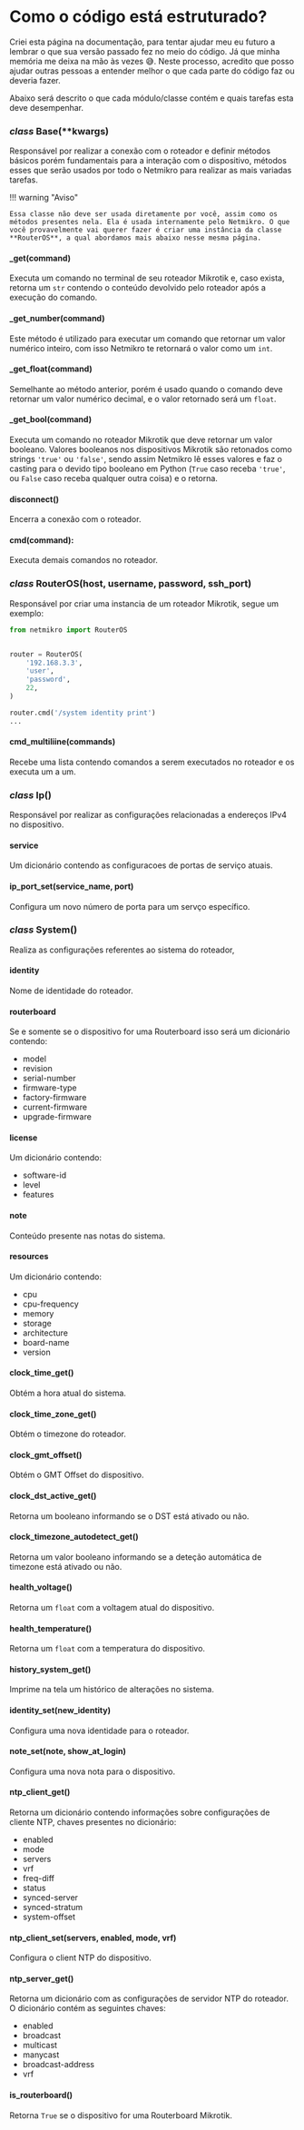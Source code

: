 # Como o código está estruturado?

Criei esta página na documentação, para tentar ajudar meu eu futuro a lembrar o que sua versão passado fez no meio do código. Já que minha memória me deixa na mão às vezes 😅. Neste processo, acredito que posso ajudar outras pessoas a entender melhor o que cada parte do código faz ou deveria fazer.

Abaixo será descrito o que cada módulo/classe contém e quais tarefas esta deve desempenhar.

### *class* Base(**kwargs)

Responsável por realizar a conexão com o roteador e definir métodos básicos porém fundamentais para a interação com o dispositivo, métodos esses que serão usados por todo o Netmikro para realizar as mais variadas tarefas.

!!! warning "Aviso"

    Essa classe não deve ser usada diretamente por você, assim como os métodos presentes nela. Ela é usada internamente pelo Netmikro. O que você provavelmente vai querer fazer é criar uma instância da classe **RouterOS**, a qual abordamos mais abaixo nesse mesma página.

#### _get(command)

Executa um comando no terminal de seu roteador Mikrotik e, caso exista, retorna um `str` contendo o conteúdo devolvido pelo roteador após a execução do comando.

#### _get_number(command)

Este método é utilizado para executar um comando que retornar um valor numérico inteiro, com isso Netmikro te retornará o valor como um `int`.

#### _get_float(command)

Semelhante ao método anterior, porém é usado quando o comando deve retornar um valor numérico decimal, e o valor retornado será um `float`.

#### _get_bool(command)

Executa um comando no roteador Mikrotik que deve retornar um valor booleano. Valores booleanos nos dispositivos Mikrotik são retonados como strings `'true'` ou `'false'`, sendo assim Netmikro lê esses valores e faz o casting para o devido tipo booleano em Python (`True` caso receba `'true'`, ou `False` caso receba qualquer outra coisa) e o retorna.

#### disconnect()

Encerra a conexão com o roteador.

#### cmd(command):

Executa demais comandos no roteador.

### *class* RouterOS(host, username, password, ssh_port)

Responsável por criar uma instancia de um roteador Mikrotik, segue um exemplo:

```python
from netmikro import RouterOS


router = RouterOS(
    '192.168.3.3',
    'user',
    'password',
    22,
)

router.cmd('/system identity print')
...
```

#### cmd_multiliine(commands)

Recebe uma lista contendo comandos a serem executados no roteador e os executa um a um.

### *class* Ip()

Responsável por realizar as configurações relacionadas a endereços IPv4 no dispositivo.

#### service

Um dicionário contendo as configuracoes de portas de serviço atuais.

#### ip_port_set(service_name, port)

Configura um novo número de porta para um servço específico.

### *class* System()

Realiza as configurações referentes ao sistema do roteador,

#### identity

Nome de identidade do roteador.

#### routerboard

Se e somente se o dispositivo for uma Routerboard isso será um dicionário contendo:

- model
- revision
- serial-number
- firmware-type
- factory-firmware
- current-firmware
- upgrade-firmware

#### license

Um dicionário contendo:

- software-id
- level
- features

#### note

Conteúdo presente nas notas do sistema.

#### resources

Um dicionário contendo:

- cpu
- cpu-frequency
- memory
- storage
- architecture
- board-name
- version

#### clock_time_get()

Obtém a hora atual do sistema.

#### clock_time_zone_get()

Obtém o timezone do roteador.

#### clock_gmt_offset()

Obtém o GMT Offset do dispositivo.

#### clock_dst_active_get()

Retorna um booleano informando se o DST está ativado ou não.

#### clock_timezone_autodetect_get()

Retorna um valor booleano informando se a deteção automática de timezone está ativado ou não.

#### health_voltage()

Retorna um `float` com a voltagem atual do dispositivo.

#### health_temperature()

Retorna um `float` com a temperatura do dispositivo.

#### history_system_get()

Imprime na tela um histórico de alterações no sistema.

#### identity_set(new_identity)

Configura uma nova identidade para o roteador.

#### note_set(note, show_at_login)

Configura uma nova nota para o dispositivo.

#### ntp_client_get()

Retorna um dicionário contendo informações sobre configurações de cliente NTP, chaves presentes no dicionário:

- enabled
- mode
- servers
- vrf
- freq-diff
- status
- synced-server
- synced-stratum
- system-offset

#### ntp_client_set(servers, enabled, mode, vrf)

Configura o client NTP do dispositivo.

#### ntp_server_get()

Retorna um dicionário com as configurações de servidor NTP do roteador. O dicionário contém as seguintes chaves:

- enabled
- broadcast
- multicast
- manycast
- broadcast-address
- vrf

#### is_routerboard()

Retorna `True` se o dispositivo for uma Routerboard Mikrotik.
